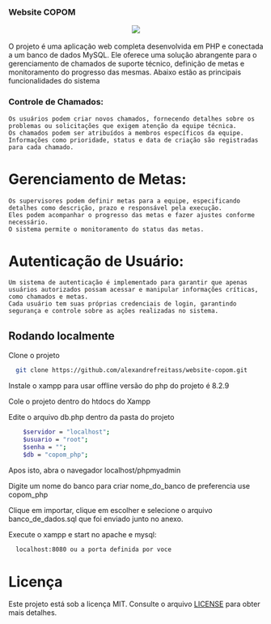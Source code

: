 ### Website COPOM

<div align="center">
    <img src="![home-page-telematica](https://github.com/alexandrefreitass/website-copom/assets/109884524/ea974dba-9150-4566-9eda-674e7c65d342)" />
</div>
<br/>
O projeto é uma aplicação web completa desenvolvida em PHP e conectada a um banco de dados MySQL. Ele oferece uma solução abrangente para o gerenciamento de chamados de suporte técnico, 
definição de metas e monitoramento do progresso das mesmas. Abaixo estão as principais funcionalidades do sistema

### Controle de Chamados:

    Os usuários podem criar novos chamados, fornecendo detalhes sobre os problemas ou solicitações que exigem atenção da equipe técnica.
    Os chamados podem ser atribuídos a membros específicos da equipe.
    Informações como prioridade, status e data de criação são registradas para cada chamado.
    
# Gerenciamento de Metas:

    Os supervisores podem definir metas para a equipe, especificando detalhes como descrição, prazo e responsável pela execução.
    Eles podem acompanhar o progresso das metas e fazer ajustes conforme necessário.
    O sistema permite o monitoramento do status das metas.

# Autenticação de Usuário:

    Um sistema de autenticação é implementado para garantir que apenas usuários autorizados possam acessar e manipular informações críticas, como chamados e metas.
    Cada usuário tem suas próprias credenciais de login, garantindo segurança e controle sobre as ações realizadas no sistema.


## Rodando localmente

Clone o projeto

```bash
  git clone https://github.com/alexandrefreitass/website-copom.git
```

Instale o xampp para usar offline versão do php do projeto é 8.2.9

Cole o projeto dentro do htdocs do Xampp

Edite o arquivo db.php dentro da pasta do projeto


```bash
    $servidor = "localhost";
    $usuario = "root";
    $senha = "";
    $db = "copom_php";
```

Apos isto, abra o navegador localhost/phpmyadmin

Digite um nome do banco para criar nome_do_banco de preferencia use copom_php

Clique em importar, clique em  escolher e selecione o arquivo banco_de_dados.sql que foi enviado junto no anexo.

Execute o xampp e start no apache e mysql:

```bash
  localhost:8080 ou a porta definida por voce
```


# Licença

Este projeto está sob a licença MIT. Consulte o arquivo <a href="https://github.com/alexandrefreitass/website-copom/blob/master/LICENSE">LICENSE</a> para obter mais detalhes.